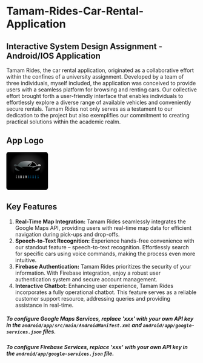 # Tamam-Rides-Car-Rental-Application
## Interactive System Design Assignment - Android/IOS Application
Tamam Rides, the car rental application, originated as a collaborative effort within the confines of a university assignment. Developed by a team of three individuals, myself included, the application was conceived to provide users with a seamless platform for browsing and renting cars. Our collective effort brought forth a user-friendly interface that enables individuals to effortlessly explore a diverse range of available vehicles and conveniently secure rentals. Tamam Rides not only serves as a testament to our dedication to the project but also exemplifies our commitment to creating practical solutions within the academic realm.
## App Logo
<img src="assets/images/Screenshot 2023-05-31 210931.png" alt="AppLogo" height=100 width=110/>

## Key Features
<ol>
  <li><strong>Real-Time Map Integration:</strong> Tamam Rides seamlessly integrates the Google Maps API, providing users with real-time map data for efficient navigation during pick-ups and drop-offs.</li>
  <li><strong>Speech-to-Text Recognition:</strong> Experience hands-free convenience with our standout feature – speech-to-text recognition. Effortlessly search for specific cars using voice commands, making the process even more intuitive.</li>
  <li><strong>Firebase Authentication:</strong> Tamam Rides prioritizes the security of your information. With Firebase integration, enjoy a robust user authentication system and secure account management.</li>
  <li><strong>Interactive Chatbot:</strong> Enhancing user experience, Tamam Rides incorporates a fully operational chatbot. This feature serves as a reliable customer support resource, addressing queries and providing assistance in real-time.</li>
</ol>

##### To configure Google Maps Services, replace 'xxx' with your own API key in the `android/app/src/main/AndroidManifest.xml` and `android/app/google-services.json` files.
##### To configure Firebase Services, replace 'xxx' with your own API key in the `android/app/google-services.json` file.

 
